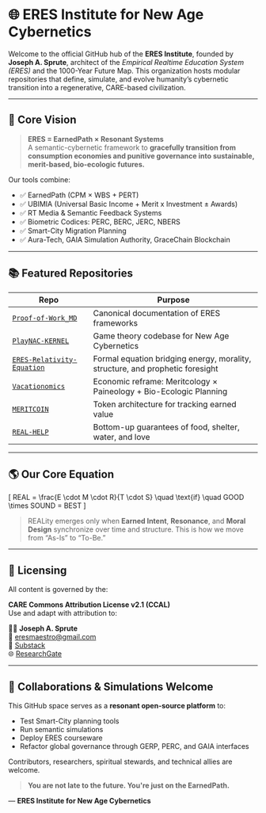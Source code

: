 # 🌐 ERES Institute for New Age Cybernetics

Welcome to the official GitHub hub of the **ERES Institute**, founded by **Joseph A. Sprute**, architect of the *Empirical Realtime Education System (ERES)* and the 1000-Year Future Map. This organization hosts modular repositories that define, simulate, and evolve humanity’s cybernetic transition into a regenerative, CARE-based civilization.

---

## 🧠 Core Vision

> **ERES = EarnedPath × Resonant Systems**  
> A semantic-cybernetic framework to **gracefully transition from consumption economies and punitive governance into sustainable, merit-based, bio-ecologic futures.**

Our tools combine:

- ✅ EarnedPath (CPM × WBS + PERT)
- ✅ UBIMIA (Universal Basic Income + Merit x Investment ± Awards)
- ✅ RT Media & Semantic Feedback Systems
- ✅ Biometric Codices: PERC, BERC, JERC, NBERS
- ✅ Smart-City Migration Planning
- ✅ Aura-Tech, GAIA Simulation Authority, GraceChain Blockchain

---

## 📚 Featured Repositories

| Repo | Purpose |
|------|---------|
| [`Proof-of-Work_MD`](https://github.com/ERES-Institute-for-New-Age-Cybernetics/Proof-of-Work_MD) | Canonical documentation of ERES frameworks |
| [`PlayNAC-KERNEL`](https://github.com/ERES-Institute-for-New-Age-Cybernetics/PlayNAC-KERNEL) | Game theory codebase for New Age Cybernetics |
| [`ERES-Relativity-Equation`](https://github.com/ERES-Institute-for-New-Age-Cybernetics/ERES-Relativity-Equation) | Formal equation bridging energy, morality, structure, and prophetic foresight |
| [`Vacationomics`](https://github.com/ERES-Institute-for-New-Age-Cybernetics/Vacationomics) | Economic reframe: Meritcology × Paineology + Bio-Ecologic Planning |
| [`MERITCOIN`](https://github.com/ERES-Institute-for-New-Age-Cybernetics/MERITCOIN) | Token architecture for tracking earned value |
| [`REAL-HELP`](https://github.com/ERES-Institute-for-New-Age-Cybernetics/REAL-HELP) | Bottom-up guarantees of food, shelter, water, and love |

---

## 🌎 Our Core Equation

\[
REAL = \frac{E \cdot M \cdot R}{T \cdot S} \quad \text{if} \quad GOOD \times SOUND = BEST
\]

> REALity emerges only when **Earned Intent**, **Resonance**, and **Moral Design** synchronize over time and structure. This is how we move from “As-Is” to “To-Be.”

---

## 📜 Licensing

All content is governed by the:

**CARE Commons Attribution License v2.1 (CCAL)**  
Use and adapt with attribution to:

🧑‍🏫 **Joseph A. Sprute**  
📧 eresmaestro@gmail.com  
📘 [Substack](https://josephasprute.substack.com)  
🌐 [ResearchGate](https://www.researchgate.net/profile/Joseph-Sprute)

---

## 📌 Collaborations & Simulations Welcome

This GitHub space serves as a **resonant open-source platform** to:

- Test Smart-City planning tools  
- Run semantic simulations  
- Deploy ERES courseware  
- Refactor global governance through GERP, PERC, and GAIA interfaces

Contributors, researchers, spiritual stewards, and technical allies are welcome.

> **You are not late to the future. You're just on the EarnedPath.**

—
**ERES Institute for New Age Cybernetics**
